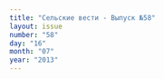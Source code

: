 ```yaml
---
title: "Сельские вести - Выпуск №58"
layout: issue
number: "58"
day: "16"
month: "07"
year: "2013"
---
```

